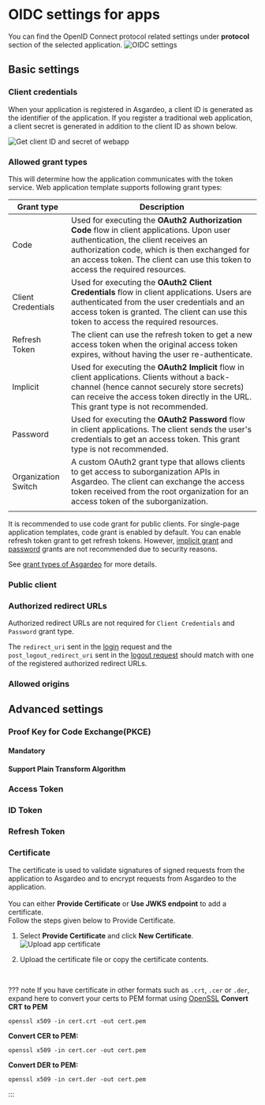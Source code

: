 # OIDC settings for apps

You can find the OpenID Connect protocol related settings under **protocol** section of the selected application.
  ![OIDC settings](../../assets/img/guides/applications/app-protocol-settings.png)

## Basic settings

### Client credentials

When your application is registered in Asgardeo, a client ID is generated as the identifier of the application. If you register a traditional web application, a client secret is generated in addition to the client ID as shown below.

![Get client ID and secret of webapp](../../assets/img/guides/applications/get-client-id-and-secret.png)

### Allowed grant types
This will determine how the application communicates with the token service. Web application template supports following grant types:

<table>
  <thead>
    <th>Grant type</th>
    <th>Description</th>
  </thead>
  <tbody>
    <tr>
      <td>Code</td>
      <td>Used for executing the <b>OAuth2 Authorization Code</b> flow in client applications. Upon user authentication, the client receives an authorization code, which is then exchanged for an access token. The client can use this token to access the required resources.</td>
    </tr>
    <tr>
      <td>Client Credentials</td>
      <td>Used for executing the <b>OAuth2 Client Credentials</b> flow in client applications. Users are authenticated from the user credentials and an access token is granted. The client can use this token to access the required resources.</td>
    </tr>
    <tr>
      <td>Refresh Token</td>
      <td>The client can use the refresh token to get a new access token when the original access token expires, without having the user re-authenticate.</td>
    </tr>
    <tr>
      <td>Implicit</td>
      <td>Used for executing the <b>OAuth2 Implicit</b> flow in client applications. Clients without a back-channel (hence cannot securely store secrets) can receive the access token directly in the URL. This grant type is not recommended.</td>
    </tr>
    <tr>
      <td>Password</td>
      <td>Used for executing the <b>OAuth2 Password</b> flow in client applications.  The client sends the user's credentials to get an access token. This grant type is not recommended.</td>
    </tr>
    <tr>
      <td>Organization Switch</td>
      <td>A custom OAuth2 grant type that allows clients to get access to suborganization APIs in Asgardeo. The client can exchange the access token received from the root organization for an access token of the suborganization.  </td>
    </tr>
      <td></td>
      <td></td>
    </tr>

  </tbody>
</table>

<!-- - Code - 
- Client Credentials
- Refresh Token
- Implicit
  Applications request token
- Password
- Organization Switch -->

It is recommended to use code grant for public clients. For single-page application templates, code grant is enabled by default.
You can enable refresh token grant to get refresh tokens.
However, [implicit grant](https://datatracker.ietf.org/doc/html/draft-ietf-oauth-security-topics-14#section-2.1.2) and [password](https://datatracker.ietf.org/doc/html/draft-ietf-oauth-security-topics-14#section-2.4) grants are not recommended due to security reasons.

See [grant types of Asgardeo](../../references/grant-types-in-asgardeo/) for more details.

### Public client

<CommonGuide guide='guides/fragments/manage-app/oidc-settings/public-client.md'/>

### Authorized redirect URLs
Authorized redirect URLs are not required for `Client Credentials` and `Password` grant type.

<CommonGuide guide='guides/fragments/manage-app/oidc-settings/authorized-urls.md'/>

The `redirect_uri` sent in the [login](../../guides/authentication/oidc/implement-auth-code/#get-authorization-code) request and the `post_logout_redirect_uri` sent in the [logout request](../../guides/authentication/oidc/add-logout/) should match with one of the registered authorized redirect URLs.


### Allowed origins
 <CommonGuide guide='guides/fragments/manage-app/oidc-settings/allowed-origin.md'/>

## Advanced settings
### Proof Key for Code Exchange(PKCE)

#### Mandatory
 <CommonGuide guide='guides/fragments/manage-app/oidc-settings/pkce-mandatory.md'/>

#### Support Plain Transform Algorithm
 <CommonGuide guide='guides/fragments/manage-app/oidc-settings/pkce-plain-text.md'/>

### Access Token
  <CommonGuide guide='guides/fragments/manage-app/oidc-settings/access-token.md'/>

### ID Token
 <CommonGuide guide='guides/fragments/manage-app/oidc-settings/id-token.md'/>

### Refresh Token
 <CommonGuide guide='guides/fragments/manage-app/oidc-settings/refresh-token.md'/>

### Certificate
The certificate is used to validate signatures of signed requests from the application to Asgardeo and to encrypt requests from Asgardeo to the application.
<br><br>
You can either <b>Provide Certificate</b> or <b>Use JWKS endpoint</b> to add a certificate.
<br>
Follow the steps given below to Provide Certificate.

1. Select <b>Provide Certificate</b> and click <b>New Certificate</b>.
![Upload app certificate](../../assets/img/guides/applications/oidc/upload-certificate-of-app.png)

2. Upload the certificate file or copy the certificate contents.
<br>

??? note If you have certificate in other formats such as `.crt`, `.cer` or `.der`, expand here to convert your certs to PEM format using [OpenSSL](https://www.openssl.org/)
 **Convert CRT to PEM**
 ``` 
 openssl x509 -in cert.crt -out cert.pem
 ```
**Convert CER to PEM:**
 ``` 
 openssl x509 -in cert.cer -out cert.pem
 ```
**Convert DER to PEM:**
  ``` 
  openssl x509 -in cert.der -out cert.pem
 ```
:::

<br>
